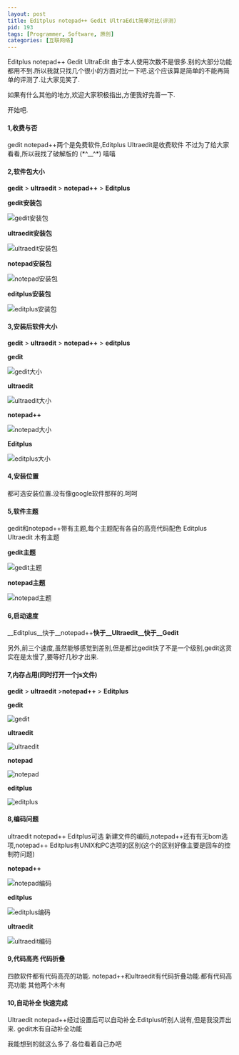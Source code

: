```yaml
---
layout: post
title: Editplus notepad++ Gedit UltraEdit简单对比(评测)
pid: 193
tags: [Programmer, Software, 原创]
categories: [互联网络]
---
```

Editplus notepad++ Gedit UltraEdit
由于本人使用次数不是很多.别的大部分功能都用不到.所以我就只找几个很小的方面对比一下吧.这个应该算是简单的不能再简单的评测了.让大家见笑了.

如果有什么其他的地方,欢迎大家积极指出,方便我好完善一下.

开始吧.

#### 1,收费与否
gedit notepad++两个是免费软件,Editplus Ultraedit是收费软件 不过为了给大家看看,所以我找了破解版的 (\*^\_\_^\*) 嘻嘻

#### 2,软件包大小
__gedit__ &gt; __ultraedit__ &gt; __notepad++__ &gt; __Editplus__

__gedit安装包__

![gedit安装包](/uploads/2011/07/24_01.jpg)

__ultraedit安装包__

![ultraedit安装包](/uploads/2011/07/24_02.jpg)

__notepad安装包__

![notepad安装包](/uploads/2011/07/24_03.jpg)

__editplus安装包__

![editplus安装包](/uploads/2011/07/24_04.jpg)

#### 3,安装后软件大小
__gedit__ &gt; __ultraedit__ &gt; __notepad++__ &gt; __editplus__

__gedit__

![gedit大小](/uploads/2011/07/24_05.jpg)

__ultraedit__

![ultraedit大小](/uploads/2011/07/24_06.jpg)

__notepad++__

![notepad大小](/uploads/2011/07/24_07.jpg)

__Editplus__

![editplus大小](/uploads/2011/07/24_08.jpg)

#### 4,安装位置
都可选安装位置.没有像google软件那样的.呵呵

#### 5,软件主题
gedit和notepad++带有主题,每个主题配有各自的高亮代码配色 Editplus Ultraedit 木有主题

__gedit主题__

![gedit主题](/uploads/2011/07/24_09.jpg)

__notepad主题__

![notepad主题](/uploads/2011/07/24_10.jpg)

#### 6,启动速度
__Editplus__快于__notepad++__快于__Ultraedit__快于__Gedit__

另外,前三个速度,虽然能够感觉到差别,但是都比gedit快了不是一个级别,gedit这货实在是太慢了,要等好几秒才出来.

#### 7,内存占用(同时打开一个js文件)
__gedit__ &gt; __ultraedit__ &gt;__notepad++__ &gt; __Editplus__

__gedit__

![gedit](/uploads/2011/07/24_11.jpg)

__ultraedit__

![ultraedit](/uploads/2011/07/24_12.jpg)

__notepad__

![notepad](/uploads/2011/07/24_13.jpg)

__editplus__

![editplus](/uploads/2011/07/24_14.jpg)

#### 8,编码问题</h3>
ultraedit notepad++ Editplus可选 新建文件的编码,notepad++还有有无bom选项,notepad++ Editplus有UNIX和PC选项的区别(这个的区别好像主要是回车的控制符问题)

__notepad++__

![notepad编码](/uploads/2011/07/24_15.jpg)

__editplus__

![editplus编码](/uploads/2011/07/24_16.jpg)

__ultraedit__

![ultraedit编码](/uploads/2011/07/24_17.jpg)

#### 9,代码高亮 代码折叠
四款软件都有代码高亮的功能.
notepad++和ultraedit有代码折叠功能.都有代码高亮功能 其他两个木有
#### 10,自动补全 快速完成
Ultraedit notepad++经过设置后可以自动补全.Editplus听别人说有,但是我没弄出来. gedit木有自动补全功能

我能想到的就这么多了.各位看着自己办吧
